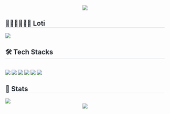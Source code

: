 <div align= "center">
    <!-- header -->
    <img src="https://capsule-render.vercel.app/api?type=waving&color=0:98a1e7,100:dbe6ff&height=180&text=Loti%20:%20IT%20service%20for%20Law&animation=twinkling&fontColor=ffffff&fontSize=50&fontAlignY=35"/>
</div>
    <!-- info -->
<div style="text-align: left;"> 
    <h2 style="border-bottom: 1px solid #d8dee4; color: #282d33;"> 🧑🏻‍⚖️🧑🏻‍💻 Loti </h2>  
    <div style="font-weight: 700; font-size: 15px; text-align: left; color: #282d33;"> <img src="https://readme-typing-svg.demolab.com?font=Fira+Code&weight=100&duration=3000&pause=5000&color=3387F7&center=true&vCenter=true&multiline=true&repeat=true&width=800&lines=We+make+it+easy+for+you+to+focus+on+development%F0%9F%94%A5"/>
    </div> 
</div>
    <!-- tech stacks -->
<div style="text-align: left;">
    <h2 style="border-bottom: 1px solid #d8dee4; color: #282d33;"> 🛠️ Tech Stacks </h2> <br> 
    <div style="margin: ; text-align: left; text-align: left;">
        <!-- Python -->
        <img src="https://img.shields.io/badge/Python-3776AB?style=flat&logo=Python&logoColor=white">
        <!-- Java -->
        <img src="https://img.shields.io/badge/Java-007396?style=flat&logo=Java&logoColor=white">
        <!-- Spring Boot -->
        <img src="https://img.shields.io/badge/Spring Boot-6DB33F?style=flat&logo=Spring Boot&logoColor=white">
        <!-- React -->
        <img src="https://img.shields.io/badge/React-61DAFB?style=flat&logo=React&logoColor=white">
        <!-- MySQL -->
        <img src="https://img.shields.io/badge/MySQL-4479A1?style=flat&logo=MySQL&logoColor=white">
        <!-- Github -->
        <img src="https://img.shields.io/badge/Github-181717?style=flat&logo=Github&logoColor=white">
    </div>
</div>
    <!-- stats -->
<div style="text-align: left;"> 
    <h2 style="border-bottom: 1px solid #d8dee4; color: #282d33;"> 🏅 Stats </h2>
    <div style="text-align: left;"> <img src="https://github-readme-stats.vercel.app/api?username=w8jinify&bg_color=60,c3b8ea,e6d9ec&title_color=ffffff&text_color=ffffff"/>
 </div> 
    <!-- footer -->
 <div align= "center">
    <img src="https://capsule-render.vercel.app/api?section=footer&height=150&type=waving&color=0:98a1e7,100:dbe6ff&animation=blink"/>
</div>